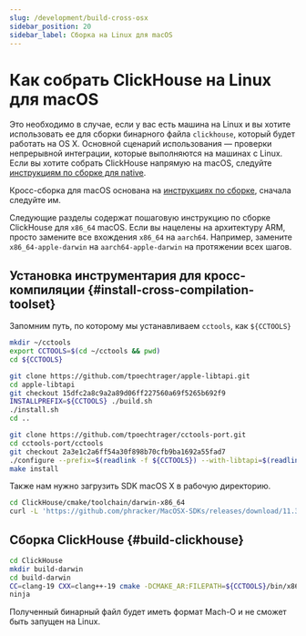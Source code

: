 ```yaml
---
slug: /development/build-cross-osx
sidebar_position: 20
sidebar_label: Сборка на Linux для macOS
---
```



# Как собрать ClickHouse на Linux для macOS

Это необходимо в случае, если у вас есть машина на Linux и вы хотите использовать ее для сборки бинарного файла `clickhouse`, который будет работать на OS X. Основной сценарий использования — проверки непрерывной интеграции, которые выполняются на машинах с Linux. Если вы хотите собрать ClickHouse напрямую на macOS, следуйте [инструкциям по сборке для native](../development/build-osx.md).

Кросс-сборка для macOS основана на [инструкциях по сборке](../development/build.md), сначала следуйте им.

Следующие разделы содержат пошаговую инструкцию по сборке ClickHouse для `x86_64` macOS. Если вы нацелены на архитектуру ARM, просто замените все вхождения `x86_64` на `aarch64`. Например, замените `x86_64-apple-darwin` на `aarch64-apple-darwin` на протяжении всех шагов.

## Установка инструментария для кросс-компиляции {#install-cross-compilation-toolset}

Запомним путь, по которому мы устанавливаем `cctools`, как `${CCTOOLS}`

``` bash
mkdir ~/cctools
export CCTOOLS=$(cd ~/cctools && pwd)
cd ${CCTOOLS}

git clone https://github.com/tpoechtrager/apple-libtapi.git
cd apple-libtapi
git checkout 15dfc2a8c9a2a89d06ff227560a69f5265b692f9
INSTALLPREFIX=${CCTOOLS} ./build.sh
./install.sh
cd ..

git clone https://github.com/tpoechtrager/cctools-port.git
cd cctools-port/cctools
git checkout 2a3e1c2a6ff54a30f898b70cfb9ba1692a55fad7
./configure --prefix=$(readlink -f ${CCTOOLS}) --with-libtapi=$(readlink -f ${CCTOOLS}) --target=x86_64-apple-darwin
make install
```

Также нам нужно загрузить SDK macOS X в рабочую директорию.

``` bash
cd ClickHouse/cmake/toolchain/darwin-x86_64
curl -L 'https://github.com/phracker/MacOSX-SDKs/releases/download/11.3/MacOSX11.0.sdk.tar.xz' | tar xJ --strip-components=1
```

## Сборка ClickHouse {#build-clickhouse}

``` bash
cd ClickHouse
mkdir build-darwin
cd build-darwin
CC=clang-19 CXX=clang++-19 cmake -DCMAKE_AR:FILEPATH=${CCTOOLS}/bin/x86_64-apple-darwin-ar -DCMAKE_INSTALL_NAME_TOOL=${CCTOOLS}/bin/x86_64-apple-darwin-install_name_tool -DCMAKE_RANLIB:FILEPATH=${CCTOOLS}/bin/x86_64-apple-darwin-ranlib -DLINKER_NAME=${CCTOOLS}/bin/x86_64-apple-darwin-ld -DCMAKE_TOOLCHAIN_FILE=cmake/darwin/toolchain-x86_64.cmake ..
ninja
```

Полученный бинарный файл будет иметь формат Mach-O и не сможет быть запущен на Linux.
